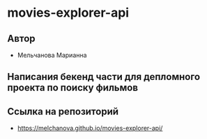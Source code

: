 # movies-explorer-api

## Автор 

- Мельчанова Марианна

## Написания бекенд части для депломного проекта по поиску фильмов

## Ccылка на репозиторий 

- https://melchanova.github.io/movies-explorer-api/
